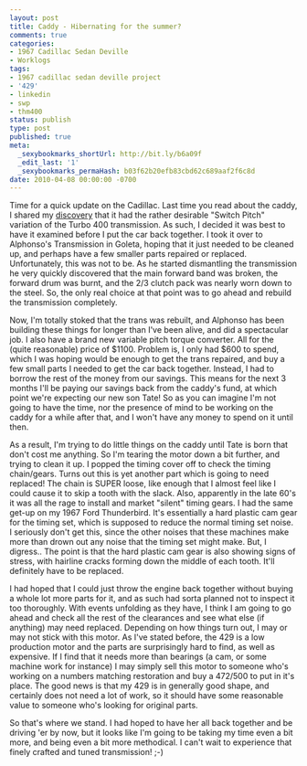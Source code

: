 ```yaml
---
layout: post
title: Caddy - Hibernating for the summer?
comments: true
categories:
- 1967 Cadillac Sedan Deville
- Worklogs
tags:
- 1967 cadillac sedan deville project
- '429'
- linkedin
- swp
- thm400
status: publish
type: post
published: true
meta:
  _sexybookmarks_shortUrl: http://bit.ly/b6a09f
  _edit_last: '1'
  _sexybookmarks_permaHash: b03f62b20efb83cbd62c689aaf2f6c8d
date: 2010-04-08 00:00:00 -0700
---
```

<p>Time for a quick update on the Cadillac.  Last time you read about the caddy, I shared my <a href="{{ root_url }}/2010/03/11/i-dub-thee-bionic-caddy/">discovery</a> that it had the rather desirable "Switch Pitch" variation of the Turbo 400 transmission.  As such, I decided it was best to have it examined before I put the car back together.  I took it over to Alphonso's Transmission in Goleta, hoping that it just needed to be cleaned up, and perhaps have a few smaller parts repaired or replaced.  Unfortunately, this was not to be.  As he started dismantling the transmission he very quickly discovered that the main forward band was broken, the forward drum was burnt, and the 2/3 clutch pack was nearly worn down to the steel.  So, the only real choice at that point was to go ahead and rebuild the transmission completely.</p>

<p>Now, I'm totally stoked that the trans was rebuilt, and Alphonso has been building these things for longer than I've been alive, and did a spectacular job.  I also have a brand new variable pitch torque converter.  All for the (quite reasonable) price of $1100.  Problem is, I only had $600 to spend, which I was hoping would be enough to get the trans repaired, and buy a few small parts I needed to get the car back together.  Instead, I had to borrow the rest of the money from our savings.  This means for the next 3 months I'll be paying our savings back from the caddy's fund, at which point we're expecting our new son Tate!  So as you can imagine I'm not going to have the time, nor the presence of mind to be working on the caddy for a while after that, and I won't have any money to spend on it until then.</p>

<p>As a result, I'm trying to do little things on the caddy until Tate is born that don't cost me anything.  So I'm tearing the motor down a bit further, and trying to clean it up.  I popped the timing cover off to check the timing chain/gears.  Turns out this is yet another part which is going to need replaced!  The chain is SUPER loose, like enough that I almost feel like I could cause it to skip a tooth with the slack.  Also, apparently in the late 60's it was all the rage to install and market "silent" timing gears.  I had the same get-up on my 1967 Ford Thunderbird.  It's essentially a hard plastic cam gear for the timing set, which is supposed to reduce the normal timing set noise.  I seriously don't get this, since the other noises that these machines make more than drown out any noise that the timing set might make.  But, I digress..  The point is that the hard plastic cam gear is also showing signs of stress, with hairline cracks forming down the middle of each tooth.  It'll definitely have to be replaced.</p>

<p>I had hoped that I could just throw the engine back together without buying a whole lot more parts for it, and as such had sorta planned not to inspect it too thoroughly.  With events unfolding as they have, I think I am going to go ahead and check all the rest of the clearances and see what else (if anything) may need replaced.  Depending on how things turn out, I may or may not stick with this motor.  As I've stated before, the 429 is a low production motor and the parts are surprisingly hard to find, as well as expensive.  If I find that it needs more than bearings (a cam, or some machine work for instance) I may simply sell this motor to someone who's working on a numbers matching restoration and buy a 472/500 to put in it's place.  The good news is that my 429 is in generally good shape, and certainly does not need a lot of work, so it should have some reasonable value to someone who's looking for original parts.</p>

<p>So that's where we stand.  I had hoped to have her all back together and be driving 'er by now, but it looks like I'm going to be taking my time even a bit more, and being even a bit more methodical.  I can't wait to experience that finely crafted and tuned transmission! ;-)</p>

